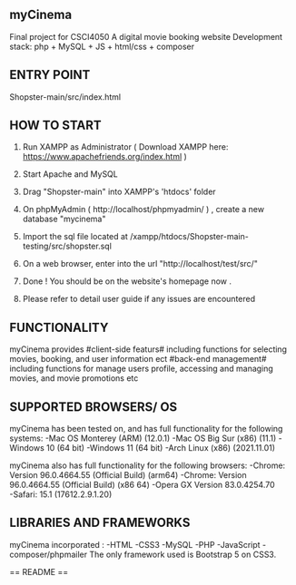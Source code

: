 ## myCinema ##
Final project for CSCI4050 
A digital movie booking website
Development stack: php + MySQL + JS + html/css + composer

## ENTRY POINT  ##

Shopster-main/src/index.html
## HOW TO START ##

1) Run XAMPP as Administrator ( Download XAMPP here: https://www.apachefriends.org/index.html ) 

2) Start Apache and MySQL 

3) Drag "Shopster-main" into XAMPP's 'htdocs' folder 

4) On phpMyAdmin ( http://localhost/phpmyadmin/ ) , create a new database "mycinema"

5) Import the sql file located at /xampp/htdocs/Shopster-main-testing/src/shopster.sql

6) On a web browser, enter into the url "http://localhost/test/src/"

7) Done ! You should be on the website's homepage now . 

8) Please refer to detail user guide if any issues are encountered
## FUNCTIONALITY ##
myCinema provides 
#client-side featurs# including functions for selecting movies, booking, and user information ect
#back-end management# including functions for manage users profile, accessing and managing movies, and movie promotions etc

## SUPPORTED BROWSERS/ OS ##

myCinema has been tested on, and has full functionality for the following systems:
-Mac OS Monterey (ARM) (12.0.1)
-Mac OS Big Sur (x86) (11.1)
-Windows 10 (64 bit)
-Windows 11 (64 bit)
-Arch Linux (x86) (2021.11.01)

myCinema also has full functionality for the following browsers:
-Chrome:  Version 96.0.4664.55 (Official Build) (arm64)
-Chrome:  Version 96.0.4664.55 (Official Build) (x86 64)
-Opera GX  Version 83.0.4254.70  
-Safari: 15.1 (17612.2.9.1.20)

## LIBRARIES AND FRAMEWORKS ##

myCinema incorporated  : 
-HTML
-CSS3
-MySQL 
-PHP
-JavaScript
-composer/phpmailer
The only framework used is Bootstrap 5 on CSS3.

== README == 


